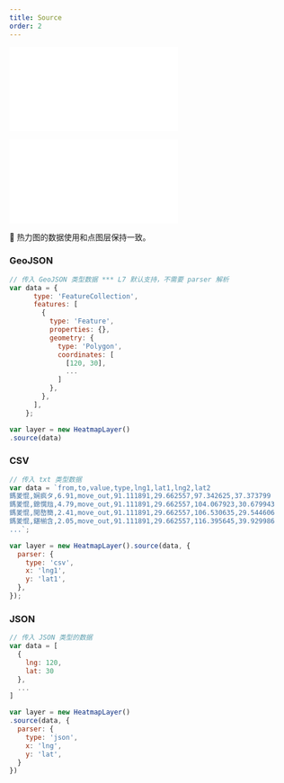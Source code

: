 ```yaml
---
title: Source
order: 2
---
```


<embed src="@/docs/api/common/style.md"></embed>

<embed src="@/docs/api/common/layer/source.zh.md"></embed>

🌟 热力图的数据使用和点图层保持一致。

### GeoJSON

```js
// 传入 GeoJSON 类型数据 *** L7 默认支持，不需要 parser 解析
var data = {
      type: 'FeatureCollection',
      features: [
        {
          type: 'Feature',
          properties: {},
          geometry: {
            type: 'Polygon',
            coordinates: [
              [120, 30],
              ...
            ]
          },
        },
      ],
    };

var layer = new HeatmapLayer()
.source(data)
```

### CSV

```js
// 传入 txt 类型数据
var data = `from,to,value,type,lng1,lat1,lng2,lat2
鎷夎惃,娴疯タ,6.91,move_out,91.111891,29.662557,97.342625,37.373799
鎷夎惃,鎴愰兘,4.79,move_out,91.111891,29.662557,104.067923,30.679943
鎷夎惃,閲嶅簡,2.41,move_out,91.111891,29.662557,106.530635,29.544606
鎷夎惃,鍖椾含,2.05,move_out,91.111891,29.662557,116.395645,39.929986
...`;

var layer = new HeatmapLayer().source(data, {
  parser: {
    type: 'csv',
    x: 'lng1',
    y: 'lat1',
  },
});
```

### JSON

```js
// 传入 JSON 类型的数据
var data = [
  {
    lng: 120,
    lat: 30
  },
  ...
]

var layer = new HeatmapLayer()
.source(data, {
  parser: {
    type: 'json',
    x: 'lng',
    y: 'lat',
  }
})
```
